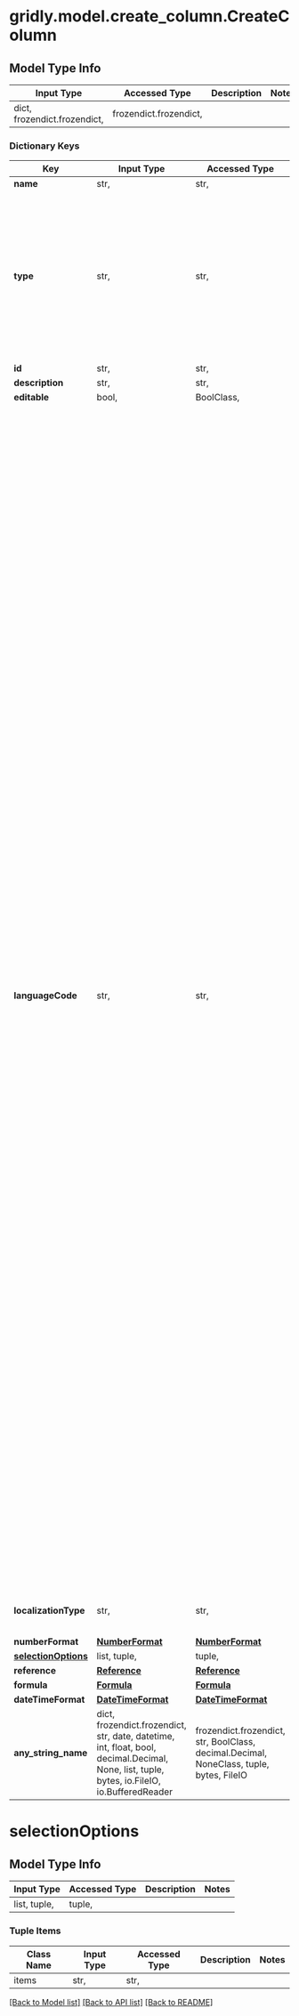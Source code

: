 # gridly.model.create_column.CreateColumn

## Model Type Info
Input Type | Accessed Type | Description | Notes
------------ | ------------- | ------------- | -------------
dict, frozendict.frozendict,  | frozendict.frozendict,  |  | 

### Dictionary Keys
Key | Input Type | Accessed Type | Description | Notes
------------ | ------------- | ------------- | ------------- | -------------
**name** | str,  | str,  |  | 
**type** | str,  | str,  |  | must be one of ["singleLine", "multipleLines", "richText", "markdown", "singleSelection", "multipleSelections", "boolean", "number", "datetime", "files", "reference", "lookup", "language", "json", "yaml", "html", "formula", ] 
**id** | str,  | str,  |  | [optional] 
**description** | str,  | str,  |  | [optional] 
**editable** | bool,  | BoolClass,  |  | [optional] 
**languageCode** | str,  | str,  |  | [optional] must be one of ["enUS", "arSA", "caES", "zhCN", "zhTW", "deDE", "itIT", "jaJP", "koKR", "plPL", "ptAO", "ptBR", "ruRU", "esMX", "esLA", "esES", "bnBD", "bgBG", "zhHK", "csCZ", "daDK", "nlNL", "fiFI", "frFR", "frCA", "elGR", "heIL", "hiIN", "huHU", "idID", "jwID", "lvLV", "msMY", "noNO", "ptPT", "roRO", "skSK", "svSE", "tlPH", "thTH", "trTR", "ukUA", "urIN", "viVN", "afZA", "arAE", "arBH", "arDZ", "arEG", "arIQ", "arJO", "arKW", "arLB", "arLY", "arMA", "arOM", "arQA", "arSY", "arTN", "arYE", "azAZ", "beBY", "bsBA", "cyGB", "deAT", "deCH", "deLI", "deLU", "dvMV", "enAU", "enBZ", "enCA", "enGB", "enIE", "enJM", "enNZ", "enPH", "enTT", "enZA", "enZW", "enSG", "enIN", "enGH", "enRW", "enZM", "enKE", "enNG", "esAR", "esBO", "esCL", "esCO", "esCR", "esDO", "esEC", "esGT", "esHN", "esNI", "esPA", "esPE", "esPR", "esPY", "esSV", "esUY", "esVE", "etEE", "euES", "faIR", "foFO", "frBE", "frCH", "frLU", "frMC", "glES", "guIN", "hrBA", "hrHR", "hyAM", "isIS", "itCH", "kaGE", "kkKZ", "knIN", "kokIN", "kyKG", "ltLT", "miNZ", "mkMK", "mnMN", "mrIN", "msBN", "mtMT", "nbNO", "nlBE", "nnNO", "nsZA", "paIN", "psAR", "quBO", "quEC", "quPE", "saIN", "seFI", "seNO", "seSE", "slSI", "sqAL", "srBA", "srRS", "srME", "svFI", "swKE", "syrSY", "taIN", "teIN", "tnZA", "ttRU", "urPK", "uzUZ", "xhZA", "zhMO", "zhSG", "zuZA", "am", "hy", "az", "bn", "bs", "ca", "hr", "da", "nl", "en", "fi", "fr", "hi", "hu", "id", "it", "km", "mi", "ps", "ru", "sl", "es", "sw", "ta", "ur", "af", "et", "gl", "ja", "kk", "ky", "mk", "ms", "se", "pl", "pa", "ro", "sk", "sv", "tt", "te", "tr", "uz", "vi", "eu", "be", "cs", "de", "gu", "he", "is", "ko", "lt", "mr", "mn", "nb", "nn", "pt", "sa", "tn", "uk", "xh", "sq", "ar", "bg", "zh", "dv", "fo", "fa", "ka", "el", "kn", "lv", "mt", "qu", "sr", "si", "tl", "th", "cy", "zu", "no", ] 
**localizationType** | str,  | str,  |  | [optional] must be one of ["sourceLanguage", "targetLanguage", ] 
**numberFormat** | [**NumberFormat**](NumberFormat.md) | [**NumberFormat**](NumberFormat.md) |  | [optional] 
**[selectionOptions](#selectionOptions)** | list, tuple,  | tuple,  |  | [optional] 
**reference** | [**Reference**](Reference.md) | [**Reference**](Reference.md) |  | [optional] 
**formula** | [**Formula**](Formula.md) | [**Formula**](Formula.md) |  | [optional] 
**dateTimeFormat** | [**DateTimeFormat**](DateTimeFormat.md) | [**DateTimeFormat**](DateTimeFormat.md) |  | [optional] 
**any_string_name** | dict, frozendict.frozendict, str, date, datetime, int, float, bool, decimal.Decimal, None, list, tuple, bytes, io.FileIO, io.BufferedReader | frozendict.frozendict, str, BoolClass, decimal.Decimal, NoneClass, tuple, bytes, FileIO | any string name can be used but the value must be the correct type | [optional]

# selectionOptions

## Model Type Info
Input Type | Accessed Type | Description | Notes
------------ | ------------- | ------------- | -------------
list, tuple,  | tuple,  |  | 

### Tuple Items
Class Name | Input Type | Accessed Type | Description | Notes
------------- | ------------- | ------------- | ------------- | -------------
items | str,  | str,  |  | 

[[Back to Model list]](../../README.md#documentation-for-models) [[Back to API list]](../../README.md#documentation-for-api-endpoints) [[Back to README]](../../README.md)

